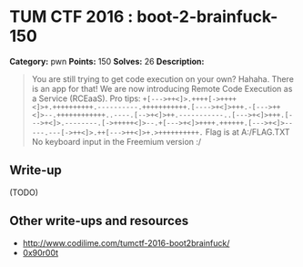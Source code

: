 # TUM CTF 2016 : boot-2-brainfuck-150

**Category:** pwn
**Points:** 150
**Solves:** 26
**Description:**

> You are still trying to get code execution on your own? Hahaha.
> There is an app for that!
> We are now introducing Remote Code Execution as a Service (RCEaaS).
> Pro tips:
`+[--->++<]>.++++[->++++<]>+.++++++++++.----------.+++++++++++.[---->+<]>+++.-[--->++<]>--.++++++++++++..----.[-->+<]>++.-----------..[--->+<]>+++.[--->+<]>.--------.[->+++++<]>--.+[--->+<]>++++.++++++.[--->+<]>-----.---[->++<]>.++[--->++<]>+.>++++++++++.`
> Flag is at A:/FLAG.TXT
> No keyboard input in the Freemium version :/
>
## Write-up

(TODO)

## Other write-ups and resources

* http://www.codilime.com/tumctf-2016-boot2brainfuck/
* [0x90r00t](https://0x90r00t.com/2016/10/03/tumctf-2016-exploit-150-boot2brainfuck-write-up/)
